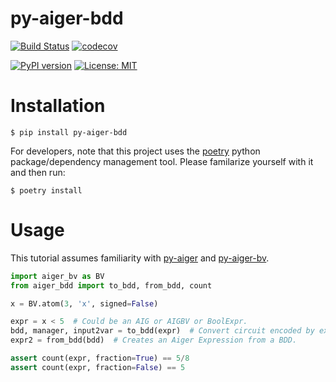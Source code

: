 # py-aiger-bdd
[![Build Status](https://cloud.drone.io/api/badges/mvcisback/py-aiger-bdd/status.svg)](https://cloud.drone.io/mvcisback/py-aiger-bdd)
[![codecov](https://codecov.io/gh/mvcisback/py-aiger-bdd/branch/master/graph/badge.svg)](https://codecov.io/gh/mvcisback/py-aiger-bdd)

[![PyPI version](https://badge.fury.io/py/py-aiger-bdd.svg)](https://badge.fury.io/py/py-aiger-bdd)
[![License: MIT](https://img.shields.io/badge/License-MIT-yellow.svg)](https://opensource.org/licenses/MIT)

# Installation

`$ pip install py-aiger-bdd`

For developers, note that this project uses the
[poetry](https://poetry.eustace.io/) python package/dependency
management tool. Please familarize yourself with it and then
run:

`$ poetry install`

# Usage

This tutorial assumes familiarity with [py-aiger](https://github.com/mvcisback/py-aiger) and [py-aiger-bv](https://github.com/mvcisback/py-aiger-bv).

```python
import aiger_bv as BV
from aiger_bdd import to_bdd, from_bdd, count

x = BV.atom(3, 'x', signed=False) 

expr = x < 5  # Could be an AIG or AIGBV or BoolExpr.
bdd, manager, input2var = to_bdd(expr)  # Convert circuit encoded by expr into a BDD.
expr2 = from_bdd(bdd)  # Creates an Aiger Expression from a BDD.

assert count(expr, fraction=True) == 5/8
assert count(expr, fraction=False) == 5
```
